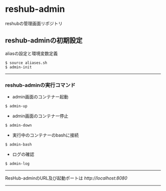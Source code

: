# reshub-admin
reshubの管理画面リポジトリ


## reshub-adminの初期設定

aliasの設定と環境変数定義

```
$ source aliases.sh
$ admin-init
```

-------------------------------

### reshub-adminの実行コマンド

* admin画面のコンテナー起動

```
$ admin-up
```

* admin画面のコンテナー停止

```
$ admin-down
```

* 実行中のコンテナーのbashに接続

```
$ admin-bash
```

* ログの確認

```
$ admin-log
```

-------------------------------

ResHub-adminのURL及び起動ポートは
_http://localhost:8080_

-------------------------------
